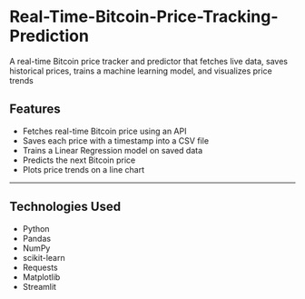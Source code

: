 # Real-Time-Bitcoin-Price-Tracking-Prediction
A real-time Bitcoin price tracker and predictor that fetches live data, saves historical prices, trains a machine learning model, and visualizes price trends



## Features

- Fetches real-time Bitcoin price using an API  
- Saves each price with a timestamp into a CSV file  
- Trains a Linear Regression model on saved data  
- Predicts the next Bitcoin price  
- Plots price trends on a line chart

---

## Technologies Used

- Python  
- Pandas  
- NumPy  
- scikit-learn  
- Requests  
- Matplotlib  
- Streamlit 

